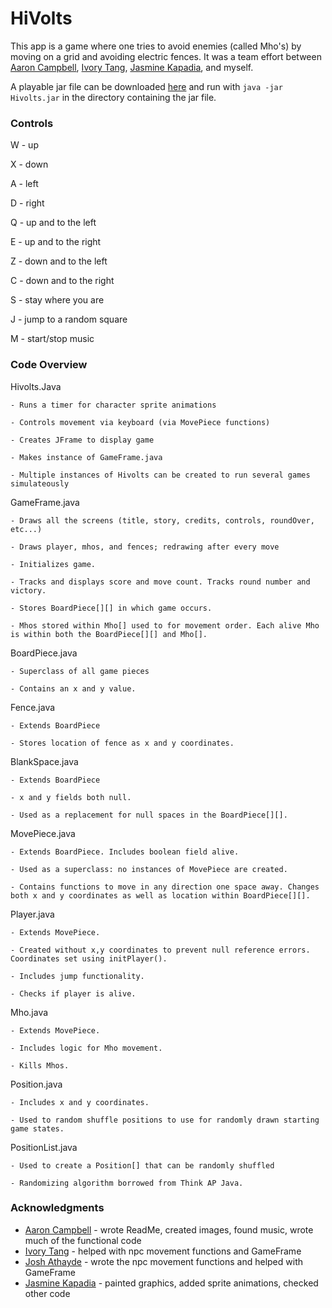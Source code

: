 # HiVolts

This app is a game where one tries to avoid enemies (called Mho's) by moving on a grid and avoiding electric fences. It was a team effort between [Aaron Campbell](https://github.com/DaNrd), [Ivory Tang](mailto:ivoryttang@gmail.com), [Jasmine Kapadia](https://github.com/jk26966), and myself.

A playable jar file can be downloaded [here](https://github.com/DaNrd/01_APCS/releases/tag/1.0) and run with ```java -jar Hivolts.jar``` in the directory containing the jar file.

### Controls

W - up

X - down

A - left

D - right

Q - up and to the left

E - up and to the right

Z - down and to the left

C - down and to the right

S - stay where you are

J - jump to a random square

M - start/stop music

### Code Overview

Hivolts.Java

    - Runs a timer for character sprite animations
    
	- Controls movement via keyboard (via MovePiece functions)
	
	- Creates JFrame to display game
	
	- Makes instance of GameFrame.java
	
	- Multiple instances of Hivolts can be created to run several games simulateously

GameFrame.java

	- Draws all the screens (title, story, credits, controls, roundOver, etc...)
	
	- Draws player, mhos, and fences; redrawing after every move
	
    - Initializes game.
    
    - Tracks and displays score and move count. Tracks round number and victory.

	- Stores BoardPiece[][] in which game occurs.
	
	- Mhos stored within Mho[] used to for movement order. Each alive Mho is within both the BoardPiece[][] and Mho[].

BoardPiece.java

	- Superclass of all game pieces

	- Contains an x and y value.
	
Fence.java

    - Extends BoardPiece
    
    - Stores location of fence as x and y coordinates.
    
BlankSpace.java

    - Extends BoardPiece
    
    - x and y fields both null.
    
    - Used as a replacement for null spaces in the BoardPiece[][].
    
MovePiece.java

    - Extends BoardPiece. Includes boolean field alive.
    
    - Used as a superclass: no instances of MovePiece are created.
    
    - Contains functions to move in any direction one space away. Changes both x and y coordinates as well as location within BoardPiece[][].
    
Player.java

    - Extends MovePiece.
    
    - Created without x,y coordinates to prevent null reference errors. Coordinates set using initPlayer().
    
    - Includes jump functionality.
    
    - Checks if player is alive.
    
Mho.java

    - Extends MovePiece.
    
    - Includes logic for Mho movement.
    
    - Kills Mhos.
    
Position.java

    - Includes x and y coordinates.
    
    - Used to random shuffle positions to use for randomly drawn starting game states.
    
PositionList.java

    - Used to create a Position[] that can be randomly shuffled
    
    - Randomizing algorithm borrowed from Think AP Java.

### Acknowledgments

* [Aaron Campbell](https://github.com/DaNrd) - wrote ReadMe, created images, found music, wrote much of the functional code
* [Ivory Tang](https://github.com/ivoryttang) - helped with npc movement functions and GameFrame
* [Josh Athayde](https://github.com/jathayde314) - wrote the npc movement functions and helped with GameFrame
* [Jasmine Kapadia](https://github.com/jk26966) - painted graphics, added sprite animations, checked other code
